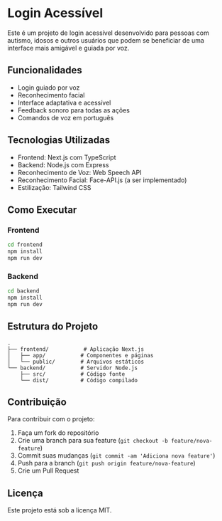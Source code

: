 # Login Acessível

Este é um projeto de login acessível desenvolvido para pessoas com autismo, idosos e outros usuários que podem se beneficiar de uma interface mais amigável e guiada por voz.

## Funcionalidades

- Login guiado por voz
- Reconhecimento facial
- Interface adaptativa e acessível
- Feedback sonoro para todas as ações
- Comandos de voz em português

## Tecnologias Utilizadas

- Frontend: Next.js com TypeScript
- Backend: Node.js com Express
- Reconhecimento de Voz: Web Speech API
- Reconhecimento Facial: Face-API.js (a ser implementado)
- Estilização: Tailwind CSS

## Como Executar

### Frontend

```bash
cd frontend
npm install
npm run dev
```

### Backend

```bash
cd backend
npm install
npm run dev
```

## Estrutura do Projeto

```
.
├── frontend/           # Aplicação Next.js
│   ├── app/           # Componentes e páginas
│   └── public/        # Arquivos estáticos
└── backend/           # Servidor Node.js
    ├── src/           # Código fonte
    └── dist/          # Código compilado
```

## Contribuição

Para contribuir com o projeto:

1. Faça um fork do repositório
2. Crie uma branch para sua feature (`git checkout -b feature/nova-feature`)
3. Commit suas mudanças (`git commit -am 'Adiciona nova feature'`)
4. Push para a branch (`git push origin feature/nova-feature`)
5. Crie um Pull Request

## Licença

Este projeto está sob a licença MIT.
